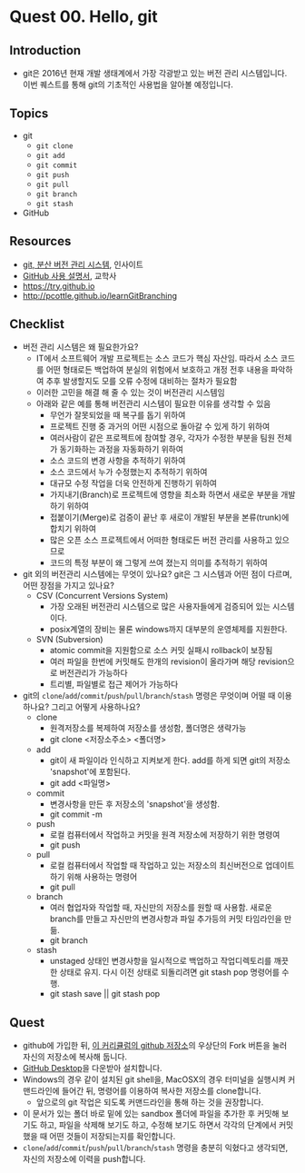 # Quest 00. Hello, git


## Introduction
* git은 2016년 현재 개발 생태계에서 가장 각광받고 있는 버전 관리 시스템입니다. 이번 퀘스트를 통해 git의 기초적인 사용법을 알아볼 예정입니다.

## Topics
* git
  * `git clone`
  * `git add`
  * `git commit`
  * `git push`
  * `git pull`
  * `git branch`
  * `git stash`
* GitHub

## Resources
* [git, 분산 버전 관리 시스템](http://www.yes24.com/24/goods/3676100?scode=032&OzSrank=1), 인사이트
* [GitHub 사용 설명서](http://www.yes24.com/24/Goods/17638082?Acode=101), 교학사
* https://try.github.io
* http://pcottle.github.io/learnGitBranching

## Checklist
* 버전 관리 시스템은 왜 필요한가요?
    - IT에서 소프트웨어 개발 프로젝트는 소스 코드가 핵심 자산임. 따라서 소스 코드를 어떤 형태로든 백업하여 분실의 위험에서 보호하고 개정 전후 내용을 파악하여 추후 발생할지도 모를 오류 수정에 대비하는 절차가 필요함
    - 이러한 고민을 해결 해 줄 수 있는 것이 버전관리 시스템임
    - 아래와 같은 예를 통해 버전관리 시스템이 필요한 이유를 생각할 수 있음
        - 무언가 잘못되었을 때 복구를 돕기 위하여
        - 프로젝트 진행 중 과거의 어떤 시점으로 돌아갈 수 있게 하기 위하여
        - 여러사람이 같은 프로젝트에 참여할 경우, 각자가 수정한 부분을 팀원 전체가 동기화하는 과정을 자동화하기 위하여
        - 소스 코드의 변경 사항을 추적하기 위하여
        - 소스 코드에서 누가 수정했는지 추적하기 위하여
        - 대규모 수정 작업을 더욱 안전하게 진행하기 위하여
        - 가지내기(Branch)로 프로젝트에 영향을 최소화 하면서 새로운 부분을 개발하기 위하여
        - 접붙이기(Merge)로 검증이 끝난 후 새로이 개발된 부분을 본류(trunk)에 합치기 위하여
        - 많은 오픈 소스 프로젝트에서 어떠한 형태로든 버전 관리를 사용하고 있으므로
        - 코드의 특정 부분이 왜 그렇게 쓰여 졌는지 의미를 추적하기 위하여
* git 외의 버전관리 시스템에는 무엇이 있나요? git은 그 시스템과 어떤 점이 다르며, 어떤 장점을 가지고 있나요?
    - CSV (Concurrent Versions System)
        - 가장 오래된 버전관리 시스템으로 많은 사용자들에게 검증되어 있는 시스템이다.
        - posix계열의 장비는 물론 windows까지 대부분의 운영체제를 지원한다.
    - SVN (Subversion)
        - atomic commit을 지원함으로 소스 커밋 실패시 rollback이 보장됨
        - 여러 파일을 한번에 커밋해도 한개의 revision이 올라가며 해당 revision으로 버전관리가 가능하다
        - 트리별, 파일별로 접근 제어가 가능하다
* git의 `clone`/`add`/`commit`/`push`/`pull`/`branch`/`stash` 명령은 무엇이며 어떨 때 이용하나요? 그리고 어떻게 사용하나요?
    - clone
        - 원격저장소를 복제하여 저장소를 생성함, 폴더명은 생략가능
        - git clone <저장소주소> <폴더명>
    - add
        - git이 새 파일이라 인식하고 지켜보게 한다. add를 하게 되면 git의 저장소 'snapshot'에 포함된다.
        - git add <파일명>
    - commit
        - 변경사항을 만든 후 저장소의 'snapshot'을 생성함.
        - git commit -m <message>
    - push
        - 로컬 컴퓨터에서 작업하고 커밋을 원격 저장소에 저장하기 위한 명령여
        - git push
    - pull
        - 로컬 컴퓨터에서 작업할 때 작업하고 있는 저장소의 최신버전으로 업데이트 하기 위해 사용하는 명령어
        - git pull
    - branch
        - 여러 협업자와 작업할 때, 자신만의 저장소를 원할 때 사용함. 새로운 branch를 만들고 자신만의 변경사항과 파일 추가등의 커밋 타임라인을 만듦.
        - git branch <repository nickname>
    - stash
        - unstaged 상태인 변경사항을 일시적으로 백업하고 작업디렉토리를 깨끗한 상태로 유지. 다시 이전 상태로 되돌리려면 git stash pop 명령어를 수행.
        - git stash save || git stash pop

## Quest
* github에 가입한 뒤, [이 커리큘럼의 github 저장소](https://github.com/KnowRe/WebDevCurriculum)의 우상단의 Fork 버튼을 눌러 자신의 저장소에 복사해 둡니다.
* [GitHub Desktop](https://desktop.github.com/)을 다운받아 설치합니다.
* Windows의 경우 같이 설치된 git shell을, MacOSX의 경우 터미널을 실행시켜 커맨드라인에 들어간 뒤, 명령어를 이용하여 복사한 저장소를 clone합니다.
  * 앞으로의 git 작업은 되도록 커맨드라인을 통해 하는 것을 권장합니다.
* 이 문서가 있는 폴더 바로 밑에 있는 sandbox 폴더에 파일을 추가한 후 커밋해 보기도 하고, 파일을 삭제해 보기도 하고, 수정해 보기도 하면서 각각의 단계에서 커밋했을 때 어떤 것들이 저장되는지를 확인합니다.
* `clone`/`add`/`commit`/`push`/`pull`/`branch`/`stash` 명령을 충분히 익혔다고 생각되면, 자신의 저장소에 이력을 push합니다.
